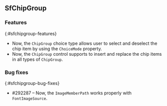 ## SfChipGroup

### Features
{:#sfchipgroup-features}

* Now, the `ChipGroup` choice type allows user to select and deselect the chip item by using the `ChoiceMode` property.
* Now, the `ChipGroup` control supports to insert and replace the chip items in all types of `ChipGroup`.

### Bug fixes
{:#sfchipgroup-bug-fixes}

* \#292287 – Now, the `ImageMemberPath` works properly with `FontImageSource`.
